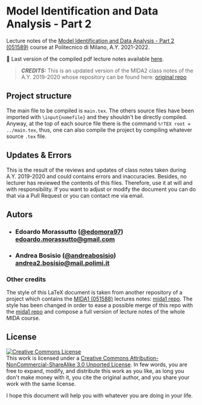 # Model Identification and Data Analysis - Part 2

Lecture notes of the [Model Identification and Data Analysis - Part 2 (051589)](https://www11.ceda.polimi.it/schedaincarico/schedaincarico/controller/scheda_pubblica/SchedaPublic.do?&evn_default=evento&c_classe=765794&polij_device_category=DESKTOP&__pj0=0&__pj1=42d68cc1050be0569561dabe2a5df40b) course at Politecnico di Milano, A.Y. 2021-2022.

:open_book: Last version of the compiled pdf lecture notes available [here](https://github.com/andreabosisio/MIDA2_AY2022/blob/master/main.pdf).

> **_CREDITS:_**  This is an updated version of the MIDA2 class notes of the A.Y. 2019-2020 whose repository can be found here: [original repo](https://github.com/polimi-cheatsheet/MIDA2)


## Project structure

The main file to be compiled is `main.tex`.
The others source files have been imported with  `\input{nomefile}` and they shouldn't be directly compiled. Anyway, at the top of each source file there is the command `%!TEX root = ../main.tex`, thus, one can also compile the project by compiling whatever source `.tex` file.

## Updates & Errors

This is the result of the reviews and updates of class notes taken during A.Y. 2019-2020 and could contains errors and inaccuracies. Besides, no lecturer has reviewed the contents of this files. Therefore, use it at will and with responsibility. 
If you want to adjust or modify the document you can do that via a Pull Request or you can contact me via email. 

## Autors 

- ###  Edoardo Morassutto ([@edomora97](https://github.com/edomora97))<br>edoardo.morassutto@gmail.com
- ###  Andrea Bosisio ([@andreabosisio](https://github.com/andreabosisio))<br>andrea2.bosisio@mail.polimi.it

### Other credits
The style of this LaTeX document is taken from another repository of a project which contains the [MIDA1 (051588)](https://www11.ceda.polimi.it/schedaincarico/schedaincarico/controller/scheda_pubblica/SchedaPublic.do?&evn_default=evento&c_classe=765793&polij_device_category=DESKTOP&__pj0=0&__pj1=c4cfdb62e79df118344594f5fd1ca434) lectures notes: [mida1 repo](https://github.com/teobucci/mida).
The style has been changed in order to ease a possible merge of this repo with the [mida1 repo](https://github.com/teobucci/mida) and compose a full version of lecture notes of the whole MIDA course.

## License

<a rel="license" href="http://creativecommons.org/licenses/by-nc-sa/3.0/"><img alt="Creative Commons License" style="border-width:0" src="https://i.creativecommons.org/l/by-nc-sa/3.0/88x31.png" /></a><br />This work is licensed under a <a rel="license" href="http://creativecommons.org/licenses/by-nc-sa/3.0/">Creative Commons Attribution-NonCommercial-ShareAlike 3.0 Unported License</a>. In few words, you are free to expand, modify, and distribute this work as you like, as long you don't make money with it, you cite the original author, and you share your work with the same license.

I hope this document will help you with whatever you are doing in your life.
